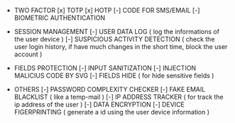 - TWO FACTOR
  [x] TOTP
  [x] HOTP
  [-] CODE FOR SMS/EMAIL
  [-] BIOMETRIC AUTHENTICATION

- SESSION MANAGEMENT
  [-] USER DATA LOG ( log the informations of the user device )
  [-] SUSPICIOUS ACTIVITY DETECTION ( check the user login history, if have much changes in the short time, block the user account )

- FIELDS PROTECTION
  [-] INPUT SANITIZATION
  [-] INJECTION MALICIUS CODE BY SVG
  [-] FIELDS HIDE ( for hide sensitive fields )

- OTHERS
  [-] PASSWORD COMPLEXITY CHECKER
  [-] FAKE EMAIL BLACKLIST ( like a temp-mail )
  [-] IP ADDRESS TRACKER ( for track the ip address of the user )
  [-] DATA ENCRYPTION
  [-] DEVICE FIGERPRINTING ( generate a id using the user device information )
